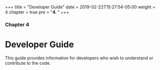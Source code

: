 +++
title = "Developer Guide"
date = 2019-02-22T15:27:54-05:00
weight = 4
chapter = true
pre = "<b>4. </b>"
+++

### Chapter 4

# Developer Guide

This guide provides information for developers who wish to understand or contribute to the code.
